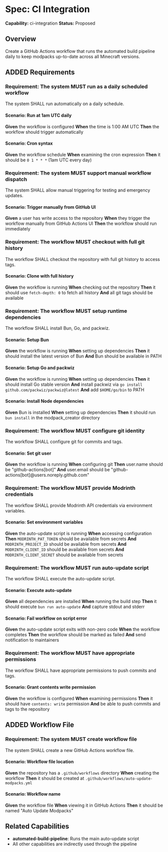 # Spec: CI Integration

**Capability:** ci-integration
**Status:** Proposed

## Overview

Create a GitHub Actions workflow that runs the automated build pipeline daily to keep modpacks up-to-date across all Minecraft versions.

## ADDED Requirements

### Requirement: The system MUST run as a daily scheduled workflow

The system SHALL run automatically on a daily schedule.

#### Scenario: Run at 1am UTC daily

**Given** the workflow is configured
**When** the time is 1:00 AM UTC
**Then** the workflow should trigger automatically

#### Scenario: Cron syntax

**Given** the workflow schedule
**When** examining the cron expression
**Then** it should be `0 1 * * *` (1am UTC every day)

### Requirement: The system MUST support manual workflow dispatch

The system SHALL allow manual triggering for testing and emergency updates.

#### Scenario: Trigger manually from GitHub UI

**Given** a user has write access to the repository
**When** they trigger the workflow manually from GitHub Actions UI
**Then** the workflow should run immediately

### Requirement: The workflow MUST checkout with full git history

The workflow SHALL checkout the repository with full git history to access tags.

#### Scenario: Clone with full history

**Given** the workflow is running
**When** checking out the repository
**Then** it should use `fetch-depth: 0` to fetch all history
**And** all git tags should be available

### Requirement: The workflow MUST setup runtime dependencies

The workflow SHALL install Bun, Go, and packwiz.

#### Scenario: Setup Bun

**Given** the workflow is running
**When** setting up dependencies
**Then** it should install the latest version of Bun
**And** Bun should be available in PATH

#### Scenario: Setup Go and packwiz

**Given** the workflow is running
**When** setting up dependencies
**Then** it should install Go stable version
**And** install packwiz via `go install github.com/packwiz/packwiz@latest`
**And** add `$HOME/go/bin` to PATH

#### Scenario: Install Node dependencies

**Given** Bun is installed
**When** setting up dependencies
**Then** it should run `bun install` in the modpack_creator directory

### Requirement: The workflow MUST configure git identity

The workflow SHALL configure git for commits and tags.

#### Scenario: Set git user

**Given** the workflow is running
**When** configuring git
**Then** user.name should be "github-actions[bot]"
**And** user.email should be "github-actions[bot]@users.noreply.github.com"

### Requirement: The workflow MUST provide Modrinth credentials

The workflow SHALL provide Modrinth API credentials via environment variables.

#### Scenario: Set environment variables

**Given** the auto-update script is running
**When** accessing configuration
**Then** `MODRINTH_PAT_TOKEN` should be available from secrets
**And** `MODRINTH_PROJECT_ID` should be available from secrets
**And** `MODRINTH_CLIENT_ID` should be available from secrets
**And** `MODRINTH_CLIENT_SECRET` should be available from secrets

### Requirement: The workflow MUST run auto-update script

The workflow SHALL execute the auto-update script.

#### Scenario: Execute auto-update

**Given** all dependencies are installed
**When** running the build step
**Then** it should execute `bun run auto-update`
**And** capture stdout and stderr

#### Scenario: Fail workflow on script error

**Given** the auto-update script exits with non-zero code
**When** the workflow completes
**Then** the workflow should be marked as failed
**And** send notification to maintainers

### Requirement: The workflow MUST have appropriate permissions

The workflow SHALL have appropriate permissions to push commits and tags.

#### Scenario: Grant contents write permission

**Given** the workflow is configured
**When** examining permissions
**Then** it should have `contents: write` permission
**And** be able to push commits and tags to the repository

## ADDED Workflow File

### Requirement: The system MUST create workflow file

The system SHALL create a new GitHub Actions workflow file.

#### Scenario: Workflow file location

**Given** the repository has a `.github/workflows` directory
**When** creating the workflow
**Then** it should be created at `.github/workflows/auto-update-modpacks.yml`

#### Scenario: Workflow name

**Given** the workflow file
**When** viewing it in GitHub Actions
**Then** it should be named "Auto Update Modpacks"

## Related Capabilities

- **automated-build-pipeline**: Runs the main auto-update script
- All other capabilities are indirectly used through the pipeline
